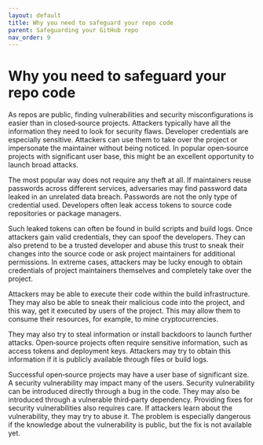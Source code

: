 ```yaml
---
layout: default
title: Why you need to safeguard your repo code
parent: Safeguarding your GitHub repo
nav_order: 9
---
```


# Why you need to safeguard your repo code

As repos are public, finding vulnerabilities and security misconfigurations is easier than in closed‑source projects. Attackers typically have all the information they need to look for security flaws. Developer credentials are especially sensitive. Attackers can use them to take over the project or impersonate the maintainer without being noticed. In popular open‑source projects with significant user base, this might be an excellent opportunity to launch broad attacks.

The most popular way does not require any theft at all. If maintainers reuse passwords across different services, adversaries may find password data leaked in an unrelated data breach. Passwords are not the only type of credential used. Developers often leak access tokens to source code repositories or package managers.

Such leaked tokens can often be found in build scripts and build logs. Once attackers gain valid credentials, they can spoof the developers. They can also pretend to be a trusted developer and abuse this trust to sneak their changes into the source code or ask project maintainers for additional permissions. In extreme cases, attackers may be lucky enough to obtain credentials of project maintainers themselves and completely take over the project.

Attackers may be able to execute their code within the build infrastructure. They may also be able to sneak their malicious code into the project, and this way, get it executed by users of the project. This may allow them to consume their resources, for example, to mine cryptocurrencies.

They may also try to steal information or install backdoors to launch further attacks. Open‑source projects often require sensitive information, such as access tokens and deployment keys. Attackers may try to obtain this information if it is publicly available through files or build logs.

Successful open‑source projects may have a user base of significant size. A security vulnerability may impact many of the users. Security vulnerability can be introduced directly through a bug in the code. They may also be introduced through a vulnerable third‑party dependency. Providing fixes for security vulnerabilities also requires care. If attackers learn about the vulnerability, they may try to abuse it. The problem is especially dangerous if the knowledge about the vulnerability is public, but the fix is not available yet.
